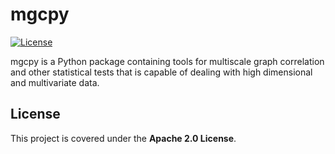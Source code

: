 # mgcpy

[![License](https://img.shields.io/badge/License-Apache%202.0-blue.svg)](https://opensource.org/licenses/Apache-2.0)

mgcpy is a Python package containing tools for multiscale graph correlation and other statistical tests that is capable of dealing with high dimensional and multivariate data. 

## License

This project is covered under the **Apache 2.0 License**.
